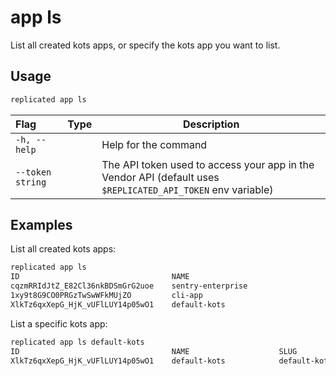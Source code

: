 # app ls

List all created kots apps, or specify the kots app you want to list.

## Usage
```bash
replicated app ls
```

| Flag                 | Type | Description |
|:----------------------|------|-------------|
| `-h, --help`   |  |          Help for the command |
| `--token string` | |  The API token used to access your app in the Vendor API (default uses `$REPLICATED_API_TOKEN` env variable) |

## Examples

List all created kots apps:
```bash
replicated app ls
ID                                  NAME                                  SLUG                              SCHEDULER
cqzmRRIdJtZ_E82Cl36nkBDSmGrG2uoe    sentry-enterprise                     sentry-enterprise-1               kots
1xy9t8G9CO0PRGzTwSwWFkMUjZO         cli-app                               cli-app                           kots
XlkTz6qxXepG_HjK_vUFlLUY14p05wO1    default-kots                          default-kots                      kots
```

List a specific kots app:
```bash
replicated app ls default-kots
ID                                  NAME                    SLUG                    SCHEDULER
XlkTz6qxXepG_HjK_vUFlLUY14p05wO1    default-kots            default-kots            kots
```
